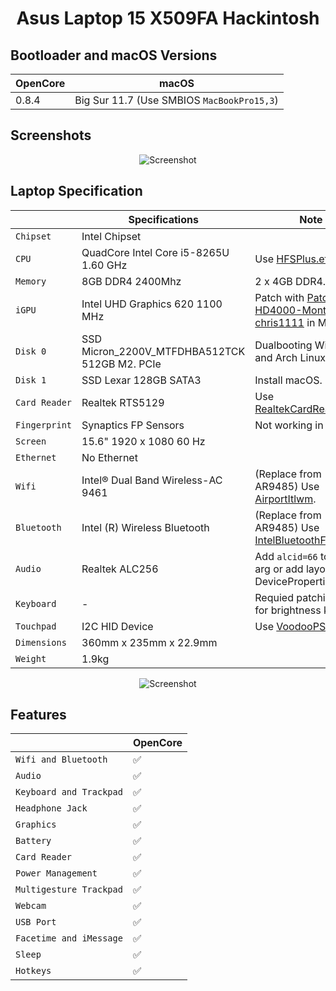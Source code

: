 # <div align="center">Asus Laptop 15 X509FA Hackintosh</div> 

## Bootloader and macOS Versions

| OpenCore  | macOS   |
| --------  | ------- |
|   0.8.4   | Big Sur 11.7 (Use SMBIOS ```MacBookPro15,3```) |

## Screenshots

<div align="center">
  
![Screenshot](Screenshots/ScreenShot.png)

</div>

## Laptop Specification
 
|                     | Specifications| Note |
| ---------------------------- | ---------------------- |------------------|
| ``Chipset``| Intel Chipset |   |
| ``CPU``| QuadCore Intel Core i5-8265U 1.60 GHz | Use [HFSPlus.efi](https://github.com/acidanthera/OcBinaryData/blob/master/Drivers/HfsPlus.efi) |
| ``Memory``| 8GB DDR4 2400Mhz | 2 x 4GB DDR4. |
| ``iGPU``| Intel UHD Graphics 620 1100 MHz | Patch with [Patch-HD4000-Monterey](https://github.com/chris1111/Patch-HD4000-Monterey) by [chris1111](https://github.com/chris1111) in Monterey. |
| ``Disk 0``| SSD Micron_2200V_MTFDHBA512TCK 512GB M2. PCIe | Dualbooting Windows and Arch Linux. |
| ``Disk 1``| SSD Lexar 128GB SATA3 | Install macOS. |
| ``Card Reader``| Realtek RTS5129 | Use [RealtekCardReader](https://github.com/0xFireWolf/RealtekCardReader/releases/tag/v0.9.6). |
| ``Fingerprint`` | Synaptics FP Sensors | Not working in macOS. |
| ``Screen``| 15.6" 1920 x 1080 60 Hz |    |
| ``Ethernet``| No Ethernet |       |
| ``Wifi``| Intel® Dual Band Wireless-AC 9461 | (Replace from AR9485) Use [AirportItlwm](https://github.com/OpenIntelWireless/itlwm/releases). | 
| ``Bluetooth``| Intel (R) Wireless Bluetooth | (Replace from AR9485) Use [IntelBluetoothFirmware](https://openintelwireless.github.io/IntelBluetoothFirmware/). | 
| ``Audio``| Realtek ALC256 | Add `alcid=66` to boot-arg or add layout-id to DeviceProperties. |
| ``Keyboard``| - | Requied patching SSDT for brightness key. |
| ``Touchpad``| I2C HID Device | Use [VoodooPS2-ALPS](https://github.com/SkyrilHD/VoodooPS2-ALPS/releases/tag/1.0.7). |
| ``Dimensions``| 360mm x 235mm x 22.9mm |     |
|``Weight``| 1.9kg |     |
  
<div align="center">
  
![Screenshot](Screenshots/specs.png)
  
</div>

## Features

|                               | OpenCore             |
| ----------------------------- | -------------------- |
| ``Wifi and Bluetooth``|✅|
| ``Audio``|✅|
| ``Keyboard and Trackpad``|✅|
| ``Headphone Jack``|✅|
| ``Graphics``|✅|
| ``Battery``|✅|
| ``Card Reader``|✅|
| ``Power Management``|✅|
| ``Multigesture Trackpad``|✅|                                          
| ``Webcam``|✅|
| ``USB Port``|✅|
| ``Facetime and iMessage``|✅|
| ``Sleep``|✅|
| ``Hotkeys``|✅|